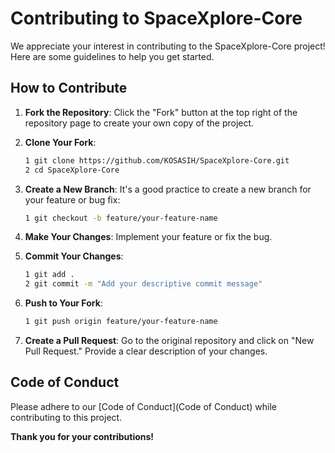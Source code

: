 # Contributing to SpaceXplore-Core

We appreciate your interest in contributing to the SpaceXplore-Core project! Here are some guidelines to help you get started.

## How to Contribute

1. **Fork the Repository**: Click the "Fork" button at the top right of the repository page to create your own copy of the project.

2. **Clone Your Fork**:
   ```bash
   1 git clone https://github.com/KOSASIH/SpaceXplore-Core.git
   2 cd SpaceXplore-Core
   ```

3. **Create a New Branch**: It's a good practice to create a new branch for your feature or bug fix:

   ```bash
   1 git checkout -b feature/your-feature-name
   ```
   
4. **Make Your Changes**: Implement your feature or fix the bug.

5. **Commit Your Changes**:

   ```bash
   1 git add .
   2 git commit -m "Add your descriptive commit message"
   ```
   
6. **Push to Your Fork**:

   ```bash
   1 git push origin feature/your-feature-name
   ```
   
7. **Create a Pull Request**: Go to the original repository and click on "New Pull Request." Provide a clear description of your changes.


## Code of Conduct
Please adhere to our [Code of Conduct](Code of Conduct) while contributing to this project.

**Thank you for your contributions!**

